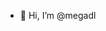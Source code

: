 - 👋 Hi, I’m @megadl


<!---
megadl/megadl is a ✨ special ✨ repository because its `README.md` (this file) appears on your GitHub profile.
You can click the Preview link to take a look at your changes.
--->
